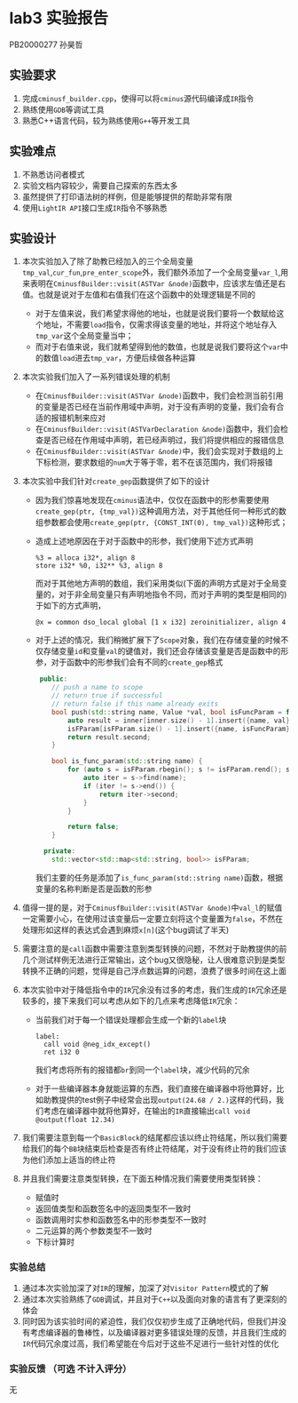 # lab3 实验报告
PB20000277 孙昊哲

## 实验要求

1. 完成`cminusf_builder.cpp`，使得可以将`cminus`源代码编译成`IR`指令
2. 熟练使用`GDB`等调试工具
3. 熟悉C++语言代码，较为熟练使用`G++`等开发工具

## 实验难点

1. 不熟悉访问者模式
2. 实验文档内容较少，需要自己探索的东西太多
3. 虽然提供了打印语法树的样例，但是能够提供的帮助非常有限
4. 使用`LightIR API`接口生成`IR`指令不够熟悉

## 实验设计

1. 本次实验加入了除了助教已经加入的三个全局变量`tmp_val`,`cur_fun`,`pre_enter_scope`外，我们额外添加了一个全局变量`var_l`,用来表明在`CminusfBuilder::visit(ASTVar &node)`函数中，应该求左值还是右值。也就是说对于左值和右值我们在这个函数中的处理逻辑是不同的

   * 对于左值来说，我们希望求得他的地址，也就是说我们要将一个数赋给这个地址，不需要`load`指令，仅需求得该变量的地址，并将这个地址存入`tmp_var`这个全局变量当中；
   * 而对于右值来说，我们就希望得到他的数值，也就是说我们要将这个`var`中的数值`load`进去`tmp_var`，方便后续做各种运算

2. 本次实验我们加入了一系列错误处理的机制

   * 在`CminusfBuilder::visit(ASTVar &node)`函数中，我们会检测当前引用的变量是否已经在当前作用域中声明，对于没有声明的变量，我们会有合适的报错机制来应对
   * 在`CminusfBuilder::visit(ASTVarDeclaration &node)`函数中，我们会检查是否已经在作用域中声明，若已经声明过，我们将提供相应的报错信息
   * 在`CminusfBuilder::visit(ASTVar &node)`中，我们会实现对于数组的上下标检测，要求数组的`num`大于等于零，若不在该范围内，我们将报错

3. 本次实验中我们针对`create_gep`函数提供了如下的设计

   * 因为我们惊喜地发现在`cminus`语法中，仅仅在函数中的形参需要使用`create_gep(ptr, {tmp_val})`这种调用方法，对于其他任何一种形式的数组参数都会使用`create_gep(ptr, {CONST_INT(0), tmp_val})`这种形式；

   * 造成上述地原因在于对于函数中的形参，我们使用下述方式声明
     ```
     %3 = alloca i32*, align 8
     store i32* %0, i32** %3, align 8
     ```

     而对于其他地方声明的数组，我们采用类似(下面的声明方式是对于全局变量的，对于非全局变量只有声明地指令不同，而对于声明的类型是相同的)于如下的方式声明，

     ```
     @x = common dso_local global [1 x i32] zeroinitializer, align 4
     ```

   * 对于上述的情况，我们稍微扩展下了`Scope`对象，我们在存储变量的时候不仅存储变量`id`和变量`val`的键值对，我们还会存储该变量是否是函数中的形参，对于函数中的形参我们会有不同的`create_gep`格式
     ```CPP
      public:
         // push a name to scope
         // return true if successful
         // return false if this name already exits
         bool push(std::string name, Value *val, bool isFuncParam = false) {
             auto result = inner[inner.size() - 1].insert({name, val});
             isFParam[isFParam.size() - 1].insert({name, isFuncParam});
             return result.second;
         }
     
         bool is_func_param(std::string name) {
             for (auto s = isFParam.rbegin(); s != isFParam.rend(); s++) {
                 auto iter = s->find(name);
                 if (iter != s->end()) {
                     return iter->second;
                 }
             }
     
             return false;
         }
     
       private:
         std::vector<std::map<std::string, bool>> isFParam;
     ```

     我们主要的任务是添加了`is_func_param(std::string name)`函数，根据变量的名称判断是否是函数的形参

4. 值得一提的是，对于`CminusfBuilder::visit(ASTVar &node)`中`val_l`的赋值一定需要小心，在使用过该变量后一定要立刻将这个变量置为`false`，不然在处理形如这样的表达式会遇到麻烦`x[n]`(这个bug调试了半天)

5. 需要注意的是`call`函数中需要注意到类型转换的问题，不然对于助教提供的前几个测试样例无法进行正常输出，这个bug又很隐秘，让人很难意识到是类型转换不正确的问题，觉得是自己浮点数运算的问题，浪费了很多时间在这上面

6. 本次实验中对于降低指令中的`IR`冗余没有过多的考虑，我们生成的`IR`冗余还是较多的，接下来我们可以考虑从如下的几点来考虑降低`IR`冗余：

   * 当前我们对于每一个错误处理都会生成一个新的`label`块
     ```
     label:
       call void @neg_idx_except()
       ret i32 0
     ```

     我们考虑将所有的报错都`br`到同一个`label`块，减少代码的冗余

   * 对于一些编译器本身就能运算的东西，我们直接在编译器中将他算好，比如助教提供的test例子中经常会出现`output(24.68 / 2.)`这样的代码，我们考虑在编译器中就将他算好，在输出的`IR`直接输出`call void @output(float 12.34)`

7. 我们需要注意到每一个`BasicBlock`的结尾都应该以终止符结尾，所以我们需要给我们的每个`BB`块结束后检查是否有终止符结尾，对于没有终止符的我们应该为他们添加上适当的终止符

8. 并且我们需要注意类型转换，在下面五种情况我们需要使用类型转换：

   * 赋值时
   * 返回值类型和函数签名中的返回类型不一致时
   * 函数调用时实参和函数签名中的形参类型不一致时
   * 二元运算的两个参数类型不一致时
   * 下标计算时

### 实验总结

1. 通过本次实验加深了对`IR`的理解，加深了对`Visitor Pattern`模式的了解
2. 通过本次实验熟练了`GDB`调试，并且对于`C++`以及面向对象的语言有了更深刻的体会
3. 同时因为该实验时间的紧迫性，我们仅仅初步生成了正确地代码，但我们并没有考虑编译器的鲁棒性，以及编译器对更多错误处理的反馈，并且我们生成的`IR`代码冗余度过高，我们希望能在今后对于这些不足进行一些针对性的优化

### 实验反馈 （可选 不计入评分）

无
